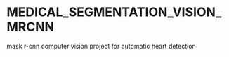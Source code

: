 # MEDICAL_SEGMENTATION_VISION_MRCNN
mask r-cnn computer vision project for automatic heart detection
